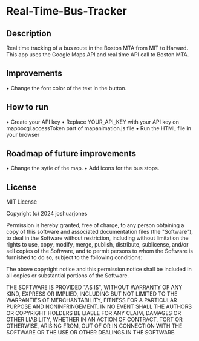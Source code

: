 # Real-Time-Bus-Tracker

## Description
Real time tracking of a bus route in the Boston MTA from MIT to Harvard. This app uses the Google Maps API and real time API call to Boston MTA.

## Improvements
• Change the font color of the text in the button.

## How to run
• Create your API key
• Replace YOUR_API_KEY with your API key on mapboxgl.accessToken part of mapanimation.js file
• Run the HTML file in your browser

## Roadmap of future improvements
• Change the sytle of the map.
• Add icons for the bus stops.

## License
MIT License

Copyright (c) 2024 joshuarjones

Permission is hereby granted, free of charge, to any person obtaining a copy
of this software and associated documentation files (the "Software"), to deal
in the Software without restriction, including without limitation the rights
to use, copy, modify, merge, publish, distribute, sublicense, and/or sell
copies of the Software, and to permit persons to whom the Software is
furnished to do so, subject to the following conditions:

The above copyright notice and this permission notice shall be included in all
copies or substantial portions of the Software.

THE SOFTWARE IS PROVIDED "AS IS", WITHOUT WARRANTY OF ANY KIND, EXPRESS OR
IMPLIED, INCLUDING BUT NOT LIMITED TO THE WARRANTIES OF MERCHANTABILITY,
FITNESS FOR A PARTICULAR PURPOSE AND NONINFRINGEMENT. IN NO EVENT SHALL THE
AUTHORS OR COPYRIGHT HOLDERS BE LIABLE FOR ANY CLAIM, DAMAGES OR OTHER
LIABILITY, WHETHER IN AN ACTION OF CONTRACT, TORT OR OTHERWISE, ARISING FROM,
OUT OF OR IN CONNECTION WITH THE SOFTWARE OR THE USE OR OTHER DEALINGS IN THE
SOFTWARE.
